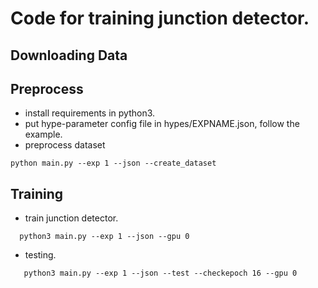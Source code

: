 # Code for training junction detector.
## Downloading Data


## Preprocess
- install requirements in python3.
- put hype-parameter config file in hypes/EXPNAME.json, follow the example.
- preprocess dataset
```
python main.py --exp 1 --json --create_dataset
```

## Training
- train junction detector.
```
  python3 main.py --exp 1 --json --gpu 0
```
- testing.
```
   python3 main.py --exp 1 --json --test --checkepoch 16 --gpu 0
```
